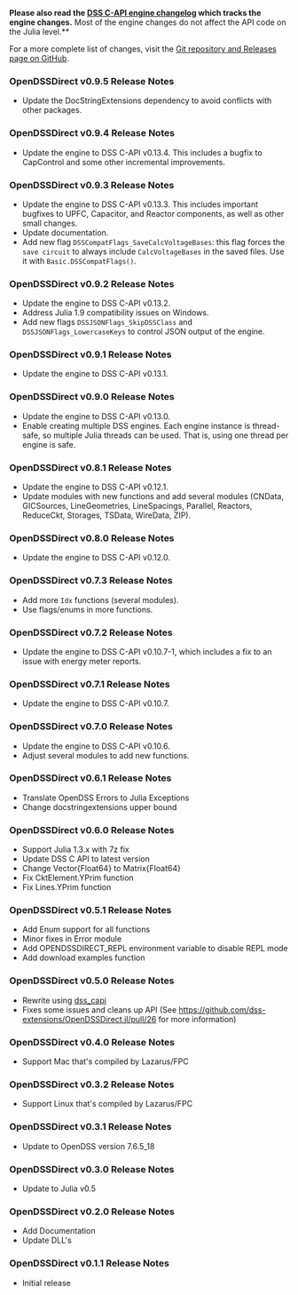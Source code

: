 **Please also read the [DSS C-API engine changelog](https://github.com/dss-extensions/dss_capi/blob/master/docs/changelog.md) which tracks the engine changes.** Most of the engine changes do not affect the API code on the Julia level.**

For a more complete list of changes, visit the [Git repository and Releases page on GitHub](https://github.com/dss-extensions/OpenDSSDirect.jl).

### OpenDSSDirect v0.9.5 Release Notes

- Update the DocStringExtensions dependency to avoid conflicts with other packages.

### OpenDSSDirect v0.9.4 Release Notes

- Update the engine to DSS C-API v0.13.4. This includes a bugfix to CapControl and some other incremental improvements.

### OpenDSSDirect v0.9.3 Release Notes

- Update the engine to DSS C-API v0.13.3. This includes important bugfixes to UPFC, Capacitor, and Reactor components, as well as other small changes.
- Update documentation.
- Add new flag `DSSCompatFlags_SaveCalcVoltageBases`: this flag forces the `save circuit` to always include `CalcVoltageBases` in the saved files. 
Use it with `Basic.DSSCompatFlags()`.

### OpenDSSDirect v0.9.2 Release Notes

- Update the engine to DSS C-API v0.13.2.
- Address Julia 1.9 compatibility issues on Windows.
- Add new flags `DSSJSONFlags_SkipDSSClass` and `DSSJSONFlags_LowercaseKeys` to control JSON output of the engine.

### OpenDSSDirect v0.9.1 Release Notes

- Update the engine to DSS C-API v0.13.1.

### OpenDSSDirect v0.9.0 Release Notes

- Update the engine to DSS C-API v0.13.0.
- Enable creating multiple DSS engines. Each engine instance is thread-safe, so multiple Julia threads can be used. That is, using one thread per engine is safe.

### OpenDSSDirect v0.8.1 Release Notes

- Update the engine to DSS C-API v0.12.1.
- Update modules with new functions and add several modules (CNData, GICSources, LineGeometries, LineSpacings, Parallel, Reactors, ReduceCkt, Storages, TSData, WireData, ZIP).

### OpenDSSDirect v0.8.0 Release Notes

- Update the engine to DSS C-API v0.12.0.

### OpenDSSDirect v0.7.3 Release Notes

- Add more `Idx` functions (several modules).
- Use flags/enums in more functions.

### OpenDSSDirect v0.7.2 Release Notes

- Update the engine to DSS C-API v0.10.7-1, which includes a fix to an issue with energy meter reports.

### OpenDSSDirect v0.7.1 Release Notes

- Update the engine to DSS C-API v0.10.7.

### OpenDSSDirect v0.7.0 Release Notes

- Update the engine to DSS C-API v0.10.6.
- Adjust several modules to add new functions.

### OpenDSSDirect v0.6.1 Release Notes

- Translate OpenDSS Errors to Julia Exceptions
- Change docstringextensions upper bound

### OpenDSSDirect v0.6.0 Release Notes

- Support Julia 1.3.x with 7z fix
- Update DSS C API to latest version
- Change Vector{Float64} to Matrix{Float64}
- Fix CktElement.YPrim function
- Fix Lines.YPrim function

### OpenDSSDirect v0.5.1 Release Notes

- Add Enum support for all functions
- Minor fixes in Error module
- Add OPENDSSDIRECT_REPL environment variable to disable REPL mode
- Add download examples function

### OpenDSSDirect v0.5.0 Release Notes

- Rewrite using [dss_capi](https://github.com/PMeira/dss_capi)
- Fixes some issues and cleans up API (See https://github.com/dss-extensions/OpenDSSDirect.jl/pull/26 for more information)

### OpenDSSDirect v0.4.0 Release Notes

- Support Mac that's compiled by Lazarus/FPC

### OpenDSSDirect v0.3.2 Release Notes

- Support Linux that's compiled by Lazarus/FPC

### OpenDSSDirect v0.3.1 Release Notes

- Update to OpenDSS version 7.6.5_18

### OpenDSSDirect v0.3.0 Release Notes

- Update to Julia v0.5

### OpenDSSDirect v0.2.0 Release Notes

- Add Documentation
- Update DLL's

### OpenDSSDirect v0.1.1 Release Notes

- Initial release

